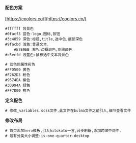 #### 配色方案

[https://coolors.co/](https://coolors.co/)

```
#ffffff 背景色
#0facf3 蓝色:logo,图标,按钮
#3c4859 深色:标题,title,选中色,底部深色
#9facbd 浅色:普通文本,
    #E7E9EB 浅色:边框颜色,割线颜色
#c5ecfd 浅蓝色:鼠标选中文本背景色

# 蓝色同属性彩色
#FFD500 黄色
#F262D3 粉色
#9574EA 紫色
#3DD94A 绿色
#FF7D00 橙色
```

**定义配色**

```
# 修改_variables.scss文件,此文件在bulma文件之前引入,细节查看文件
```

**修改布局**

```
# 首页添加hero模板,引入hitokoto一言,异步刷新,添加跨域中间件.
# 最有分类大小调整:is-one-quarter-desktop
```




